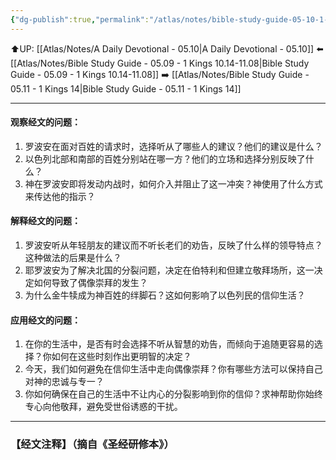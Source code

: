 ```yaml
---
{"dg-publish":true,"permalink":"/atlas/notes/bible-study-guide-05-10-1-kings-12/"}
---
```


⬆️UP: [[Atlas/Notes/A Daily Devotional - 05.10\|A Daily Devotional - 05.10]]
⬅️ [[Atlas/Notes/Bible Study Guide - 05.09 - 1 Kings 10.14-11.08\|Bible Study Guide - 05.09 - 1 Kings 10.14-11.08]]
➡️ [[Atlas/Notes/Bible Study Guide - 05.11 - 1 Kings 14\|Bible Study Guide - 05.11 - 1 Kings 14]] 

---

#### 观察经文的问题：

1. 罗波安在面对百姓的请求时，选择听从了哪些人的建议？他们的建议是什么？
2. 以色列北部和南部的百姓分别站在哪一方？他们的立场和选择分别反映了什么？
3. 神在罗波安即将发动内战时，如何介入并阻止了这一冲突？神使用了什么方式来传达他的指示？

#### 解释经文的问题：

1. 罗波安听从年轻朋友的建议而不听长老们的劝告，反映了什么样的领导特点？这种做法的后果是什么？
2. 耶罗波安为了解决北国的分裂问题，决定在伯特利和但建立敬拜场所，这一决定如何导致了偶像崇拜的发生？
3. 为什么金牛犊成为神百姓的绊脚石？这如何影响了以色列民的信仰生活？

#### 应用经文的问题：

1. 在你的生活中，是否有时会选择不听从智慧的劝告，而倾向于追随更容易的选择？你如何在这些时刻作出更明智的决定？
2. 今天，我们如何避免在信仰生活中走向偶像崇拜？你有哪些方法可以保持自己对神的忠诚与专一？
3. 你如何确保在自己的生活中不让内心的分裂影响到你的信仰？求神帮助你始终专心向他敬拜，避免受世俗诱惑的干扰。

---
### 【经文注释】（摘自《圣经研修本》）
